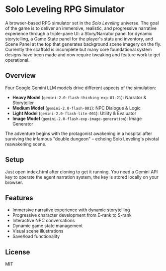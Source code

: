 # Solo Leveling RPG Simulator

A browser-based RPG simulator set in the *Solo Leveling* universe. The goal of the game is to deliver an immersive, realistic, and progressive narrative experience through a triple-pane UI: a Story/Narrator panel for dynamic storytelling, a Game State panel for the player's stats and inventory, and Scene Panel at the top that generates background scene imagery on the fly. Currently the scaffold is incomplete but many core foundational system designs have been made and now require tweaking and feature work to get operational.

## Overview

Four Google Gemini LLM models drive different aspects of the simulation:
- **Heavy Model** (`gemini-2.0-flash-thinking-exp-01-21`): Narrator & Storyteller
- **Medium Model** (`gemini-2.0-flash-001`): NPC Dialogue & Logic
- **Light Model** (`gemini-2.0-flash-lite-001`): Utility & Evaluator
- **Image Model** (`gemini-2.0-flash-exp-image-generation`): Image Generator

The adventure begins with the protagonist awakening in a hospital after surviving the infamous "double dungeon" – echoing Solo Leveling's pivotal reawakening scene.

## Setup 

Just open index.html after cloning to get it running. You need a Gemini API key to operate the agent narration system, the key is stored locally on your browser.

## Features

- Immersive narrative experience with dynamic storytelling
- Progressive character development from E-rank to S-rank
- Interactive NPC conversations
- Dynamic game state management
- Visual scene illustrations
- Save/load functionality

## License

MIT
